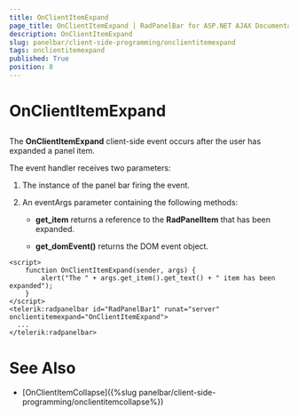 ```yaml
---
title: OnClientItemExpand
page_title: OnClientItemExpand | RadPanelBar for ASP.NET AJAX Documentation
description: OnClientItemExpand
slug: panelbar/client-side-programming/onclientitemexpand
tags: onclientitemexpand
published: True
position: 8
---
```


# OnClientItemExpand



## 

The **OnClientItemExpand** client-side event occurs after the user has expanded a panel item.

The event handler receives two parameters:

1. The instance of the panel bar firing the event.

1. An eventArgs parameter containing the following methods:

	* **get_item** returns a reference to the **RadPanelItem** that has been expanded.

	* **get_domEvent()** returns the DOM event object.

````ASPNET
<script>
    function OnClientItemExpand(sender, args) {
        alert("The " + args.get_item().get_text() + " item has been expanded");
    }           
</script>
<telerik:radpanelbar id="RadPanelBar1" runat="server" onclientitemexpand="OnClientItemExpand">
  ...
</telerik:radpanelbar>
````



# See Also

 * [OnClientItemCollapse]({%slug panelbar/client-side-programming/onclientitemcollapse%})
